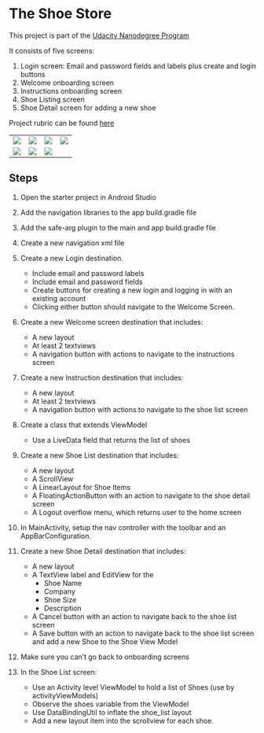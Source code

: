 # The Shoe Store

This project is part of the <a href="https://www.udacity.com/course/android-kotlin-developer-nanodegree--nd940">Udacity Nanodegree Program</a>

It consists of five screens:
1. Login screen: Email and password fields and labels plus create and login buttons
2. Welcome onboarding screen
3. Instructions onboarding screen
4. Shoe Listing screen
5. Shoe Detail screen for adding a new shoe

Project rubric can be found <a href="https://review.udacity.com/#!/rubrics/2849/view">here</a>

<table style="width:100%">
  <tr>
    <td><img src="https://user-images.githubusercontent.com/15269393/129074746-56cab240-e82c-4167-9ac6-a6dd385ecbf9.jpg"></td>
    <td><img src="https://user-images.githubusercontent.com/15269393/129074768-ee27e4e0-3e9d-40b1-9751-ec7d62ae322f.jpg"></td>
    <td><img src="https://user-images.githubusercontent.com/15269393/129074767-3207aa20-d74c-4054-9f6e-e340721e2bbf.jpg"></td>
    <td><img src="https://user-images.githubusercontent.com/15269393/129074765-a1590677-f7fd-447c-9c49-8bfab3898002.jpg"></td>
  </tr>
  <tr>
    <td><img src="https://user-images.githubusercontent.com/15269393/129074764-484d6341-1f54-4e63-8219-98469ccd1123.jpg"></td>
    <td><img src="https://user-images.githubusercontent.com/15269393/129074758-e75edc28-37db-4a4e-9c28-c4bfb19a6c08.jpg"></td>
    <td><img src="https://user-images.githubusercontent.com/15269393/129074751-c242194a-8df0-4a97-9697-94fa34d85065.jpg"></td>
  </tr>
</table>

## Steps

1. Open the starter project in Android Studio

2. Add the navigation libraries to the app build.gradle file

3. Add the safe-arg plugin to the main and app build.gradle file

4. Create a new navigation xml file

5. Create a new Login destination.

   * Include email and password labels 

   - Include email and password fields
   - Create buttons for creating a new login and logging in with an existing account
   - Clicking either button should navigate to the Welcome Screen.

6. Create a new Welcome screen destination that includes:

   * A new layout
   * At least 2 textviews
   * A navigation button with actions to navigate to the instructions screen

7. Create a new Instruction destination that includes:

   * A new layout
   * At least 2 textviews
   * A navigation button with actions to navigate to the shoe list screen

8. Create a class that extends ViewModel

   *  Use a LiveData field that returns the list of shoes

9. Create a new Shoe List destination that includes:

   * A new layout
   * A ScrollView
   * A LinearLayout for Shoe Items
   * A FloatingActionButton with an action to navigate to the shoe detail screen
   * A Logout overflow menu, which returns user to the home screen

10. In MainActivity, setup the nav controller with the toolbar and an AppBarConfiguration.

11. Create a new Shoe Detail destination that includes:

    * A new layout
    * A TextView label and EditView for the
      * Shoe Name
      * Company
      * Shoe Size
      * Description
    * A Cancel button with an action to navigate back to the shoe list screen
    * A Save button with an action to navigate back to the shoe list screen and add a new Shoe to the Shoe View Model

12. Make sure you can’t go back to onboarding screens

13. In the Shoe List screen:

    * Use an Activity level ViewModel to hold a list of Shoes (use by activityViewModels)
    * Observe the shoes variable from the ViewModel
    * Use DataBindingUtil to inflate the shoe_list layout
    * Add a new layout item into the scrollview for each shoe.
